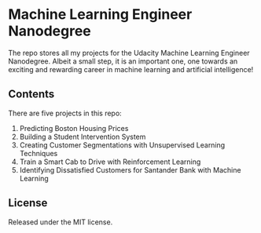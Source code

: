 # Machine Learning Engineer Nanodegree
The repo stores all my projects for the Udacity Machine Learning Engineer Nanodegree. 
Albeit a small step, it is an important one, one towards an exciting and rewarding career in machine learning and artificial intelligence!

## Contents
There are five projects in this repo:

1. Predicting Boston Housing Prices
2. Building a Student Intervention System
3. Creating Customer Segmentations with Unsupervised Learning Techniques
4. Train a Smart Cab to Drive with Reinforcement Learning
5. Identifying Dissatisfied Customers for Santander Bank with Machine Learning

## License
Released under the MIT license.
